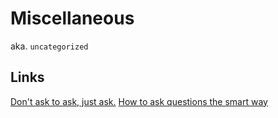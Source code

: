 # Miscellaneous

aka. `uncategorized`

## Links

[Don't ask to ask, just ask.](https://dontasktoask.com)
[How to ask questions the smart way](http://catb.org/~esr/faqs/smart-questions.html)
